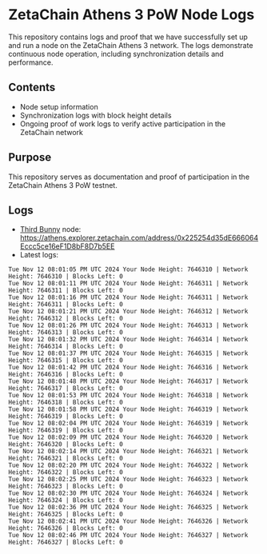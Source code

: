 # ZetaChain Athens 3 PoW Node Logs
This repository contains logs and proof that we have successfully set up and run a node on the ZetaChain Athens 3 network. The logs demonstrate continuous node operation, including synchronization details and performance.

## Contents
- Node setup information
- Synchronization logs with block height details
- Ongoing proof of work logs to verify active participation in the ZetaChain network

## Purpose
This repository serves as documentation and proof of participation in the ZetaChain Athens 3 PoW testnet.

## Logs

- [Third Bunny](https://thirdbunny.xyz/) node: https://athens.explorer.zetachain.com/address/0x225254d35dE666064Eccc5ce16eF1D8bF8D7b5EE
- Latest logs:
```
Tue Nov 12 08:01:05 PM UTC 2024 Your Node Height: 7646310 | Network Height: 7646310 | Blocks Left: 0
Tue Nov 12 08:01:11 PM UTC 2024 Your Node Height: 7646311 | Network Height: 7646311 | Blocks Left: 0
Tue Nov 12 08:01:16 PM UTC 2024 Your Node Height: 7646311 | Network Height: 7646311 | Blocks Left: 0
Tue Nov 12 08:01:21 PM UTC 2024 Your Node Height: 7646312 | Network Height: 7646312 | Blocks Left: 0
Tue Nov 12 08:01:26 PM UTC 2024 Your Node Height: 7646313 | Network Height: 7646313 | Blocks Left: 0
Tue Nov 12 08:01:32 PM UTC 2024 Your Node Height: 7646314 | Network Height: 7646314 | Blocks Left: 0
Tue Nov 12 08:01:37 PM UTC 2024 Your Node Height: 7646315 | Network Height: 7646315 | Blocks Left: 0
Tue Nov 12 08:01:42 PM UTC 2024 Your Node Height: 7646316 | Network Height: 7646316 | Blocks Left: 0
Tue Nov 12 08:01:48 PM UTC 2024 Your Node Height: 7646317 | Network Height: 7646317 | Blocks Left: 0
Tue Nov 12 08:01:53 PM UTC 2024 Your Node Height: 7646318 | Network Height: 7646318 | Blocks Left: 0
Tue Nov 12 08:01:58 PM UTC 2024 Your Node Height: 7646319 | Network Height: 7646319 | Blocks Left: 0
Tue Nov 12 08:02:04 PM UTC 2024 Your Node Height: 7646319 | Network Height: 7646319 | Blocks Left: 0
Tue Nov 12 08:02:09 PM UTC 2024 Your Node Height: 7646320 | Network Height: 7646320 | Blocks Left: 0
Tue Nov 12 08:02:14 PM UTC 2024 Your Node Height: 7646321 | Network Height: 7646321 | Blocks Left: 0
Tue Nov 12 08:02:20 PM UTC 2024 Your Node Height: 7646322 | Network Height: 7646322 | Blocks Left: 0
Tue Nov 12 08:02:25 PM UTC 2024 Your Node Height: 7646323 | Network Height: 7646323 | Blocks Left: 0
Tue Nov 12 08:02:30 PM UTC 2024 Your Node Height: 7646324 | Network Height: 7646324 | Blocks Left: 0
Tue Nov 12 08:02:36 PM UTC 2024 Your Node Height: 7646325 | Network Height: 7646325 | Blocks Left: 0
Tue Nov 12 08:02:41 PM UTC 2024 Your Node Height: 7646326 | Network Height: 7646326 | Blocks Left: 0
Tue Nov 12 08:02:46 PM UTC 2024 Your Node Height: 7646327 | Network Height: 7646327 | Blocks Left: 0
```

